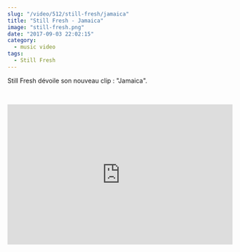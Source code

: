 ```yaml
--- 
slug: "/video/512/still-fresh/jamaica"
title: "Still Fresh - Jamaica"
image: "still-fresh.png"
date: "2017-09-03 22:02:15"
category:
  - music video
tags:
  - Still Fresh
---
```

<p>Still Fresh dévoile son nouveau clip : "Jamaica".</p><br/><p><iframe width="100%" height="315" src="https://www.youtube.com/embed/XyLLnQGw0mg" frameborder="0" allowfullscreen></iframe></p>
